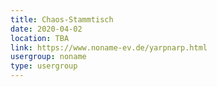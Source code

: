 ```yaml
---
title: Chaos-Stammtisch
date: 2020-04-02
location: TBA
link: https://www.noname-ev.de/yarpnarp.html
usergroup: noname
type: usergroup
---
```

